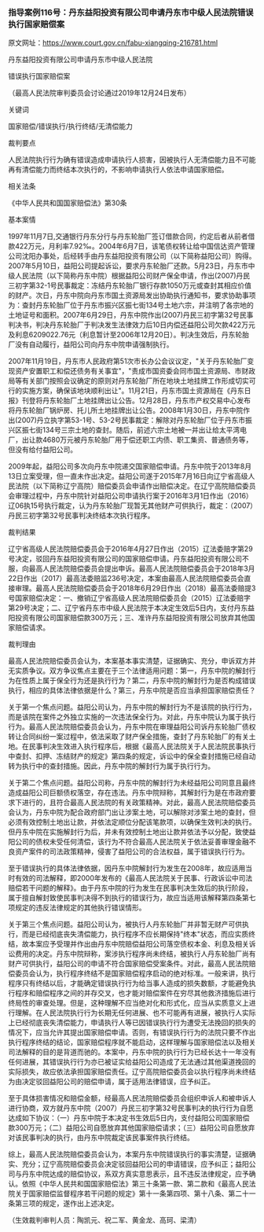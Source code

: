 ### 指导案例116号：丹东益阳投资有限公司申请丹东市中级人民法院错误执行国家赔偿案
原文网址：https://www.court.gov.cn/fabu-xiangqing-216781.html

丹东益阳投资有限公司申请丹东市中级人民法院

错误执行国家赔偿案

（最高人民法院审判委员会讨论通过2019年12月24日发布）

关键词

国家赔偿/错误执行/执行终结/无清偿能力

裁判要点

人民法院执行行为确有错误造成申请执行人损害，因被执行人无清偿能力且不可能再有清偿能力而终结本次执行的，不影响申请执行人依法申请国家赔偿。

相关法条

《中华人民共和国国家赔偿法》第30条

基本案情

1997年11月7日,交通银行丹东分行与丹东轮胎厂签订借款合同，约定后者从前者借款422万元，月利率7.92‰。2004年6月7日，该笔债权转让给中国信达资产管理公司沈阳办事处，后经转手由丹东益阳投资有限公司（以下简称益阳公司）购得。2007年5月10日，益阳公司提起诉讼，要求丹东轮胎厂还款。5月23日，丹东市中级人民法院（以下简称丹东中院）根据益阳公司财产保全申请，作出(2007)丹民三初字第32-1号民事裁定：冻结丹东轮胎厂银行存款1050万元或查封其相应价值的财产。次日，丹东中院向丹东市国土资源局发出协助执行通知书，要求协助事项为：查封丹东轮胎厂位于丹东市振兴区振七街134号土地六宗，并注明了各宗地的土地证号和面积。2007年6月29日，丹东中院作出(2007)丹民三初字第32号民事判决书，判决丹东轮胎厂于判决发生法律效力后10日内偿还益阳公司欠款422万元及利息6209022.76元（利息暂计至2006年12月20日）。判决生效后，丹东轮胎厂没有自动履行，益阳公司向丹东中院申请强制执行。

2007年11月19日，丹东市人民政府第51次市长办公会议议定，"关于丹东轮胎厂变现资产安置职工和偿还债务有关事宜"，"责成市国资委会同市国土资源局、市财政局等有关部门按照会议确定的原则对丹东轮胎厂所在地块土地挂牌工作形成切实可行的实施方案，确保该地块顺利出让"。11月21日，丹东市国土资源局在《丹东日报》刊登将丹东轮胎厂土地挂牌出让公告。12月28日，丹东市产权交易中心发布将丹东轮胎厂锅炉房、托儿所土地挂牌出让公告。2008年1月30日，丹东中院作出(2007)丹立执字第53-1号、53-2号民事裁定：解除对丹东轮胎厂位于丹东市振兴区振七街134号三宗土地的查封。随后，前述六宗土地被一并出让给太平湾电厂，出让款4680万元被丹东轮胎厂用于偿还职工内债、职工集资、普通债务等，但没有给付益阳公司。

2009年起，益阳公司多次向丹东中院递交国家赔偿申请。丹东中院于2013年8月13日立案受理，但一直未作出决定。益阳公司遂于2015年7月16日向辽宁省高级人民法院（以下简称辽宁高院）赔偿委员会申请作出赔偿决定。在辽宁高院赔偿委员会审理过程中，丹东中院针对益阳公司申请执行案于2016年3月1日作出（2016）辽06执15号执行裁定，认为丹东轮胎厂现暂无其他财产可供执行，裁定：（2007）丹民三初字第32号民事判决终结本次执行程序。

裁判结果

辽宁省高级人民法院赔偿委员会于2016年4月27日作出（2015）辽法委赔字第29号决定，驳回丹东益阳投资有限公司的国家赔偿申请。丹东益阳投资有限公司不服，向最高人民法院赔偿委员会提出申诉。最高人民法院赔偿委员会于2018年3月22日作出（2017）最高法委赔监236号决定，本案由最高人民法院赔偿委员会直接审理。最高人民法院赔偿委员会于2018年6月29日作出（2018）最高法委赔提3号国家赔偿决定：一、撤销辽宁省高级人民法院赔偿委员会（2015）辽法委赔字第29号决定；二、辽宁省丹东市中级人民法院于本决定生效后5日内，支付丹东益阳投资有限公司国家赔偿款300万元；三、准许丹东益阳投资有限公司放弃其他国家赔偿请求。

裁判理由

最高人民法院赔偿委员会认为，本案基本事实清楚，证据确实、充分，申诉双方并无实质争议。双方争议焦点主要在于三个法律适用问题：第一，丹东中院的解封行为在性质上属于保全行为还是执行行为？第二，丹东中院的解封行为是否构成错误执行，相应的具体法律依据是什么？第三，丹东中院是否应当承担国家赔偿责任？

关于第一个焦点问题。益阳公司认为，丹东中院的解封行为不是该院的执行行为，而是该院在案件之外独立实施的一次违法保全行为。对此，丹东中院认为属于执行行为。最高人民法院赔偿委员会认为，丹东中院在审理益阳公司诉丹东轮胎厂债权转让合同纠纷一案过程中，依法采取了财产保全措施，查封了丹东轮胎厂的有关土地。在民事判决生效进入执行程序后，根据《最高人民法院关于人民法院民事执行中查封、扣押、冻结财产的规定》第四条的规定，诉讼中的保全查封措施已经自动转为执行中的查封措施。因此，丹东中院的解封行为属于执行行为。

关于第二个焦点问题。益阳公司称，丹东中院的解封行为未经益阳公司同意且最终造成益阳公司巨额债权落空，存在违法。丹东中院辩称，其解封行为是在市政府要求下进行的，且符合最高人民法院的有关政策精神。对此，最高人民法院赔偿委员会认为，丹东中院为配合政府部门出让涉案土地，可以解除对涉案土地的查封，但必须有效控制土地出让款，并依法定顺位分配该笔款项，以确保生效判决的执行。但丹东中院在实施解封行为后，并未有效控制土地出让款并依法予以分配，致使益阳公司的债权未受任何清偿，该行为不符合最高人民法院关于依法妥善审理金融不良资产案件的司法政策精神，侵害了益阳公司的合法权益，属于错误执行行为。

至于错误执行的具体法律依据，因丹东中院解封行为发生在2008年，故应适用当时有效的司法解释，即2000年发布的《最高人民法院关于民事、行政诉讼中司法赔偿若干问题的解释》。由于丹东中院的行为发生在民事判决生效后的执行阶段，属于擅自解封致使民事判决得不到执行的错误行为，故应当适用该解释第四条第七项规定的违反法律规定的其他执行错误情形。

关于第三个焦点问题。益阳公司认为，被执行人丹东轮胎厂并非暂无财产可供执行，而是已经彻底丧失清偿能力，执行程序不应长期保持"终本"状态，而应实质终结，故本案应予受理并作出由丹东中院赔偿益阳公司落空债权本金、利息及相关诉讼费用的决定。丹东中院辩称，案涉执行程序尚未终结，被执行人丹东轮胎厂尚有财产可供执行，益阳公司的申请不符合国家赔偿受案条件。对此，最高人民法院赔偿委员会认为，执行程序终结不是国家赔偿程序启动的绝对标准。一般来讲，执行程序只有终结以后，才能确定错误执行行为给当事人造成的损失数额，才能避免执行程序和赔偿程序之间的并存交叉，也才能对赔偿案件在穷尽其他救济措施后进行终局性的审查处理。但是，这种理解不应当绝对化和形式化，应当从实质意义上进行理解。在人民法院执行行为长期无任何进展、也不可能再有进展，被执行人实际上已经彻底丧失清偿能力，申请执行人等已因错误执行行为遭受无法挽回的损失的情况下，应当允许其提出国家赔偿申请。否则，有错误执行行为的法院只要不作出执行程序终结的结论，国家赔偿程序就不能启动，这样理解与国家赔偿法以及相关司法解释的目的是背道而驰的。本案中，丹东中院的执行行为已经长达十一年没有任何进展，其错误执行行为亦已被证实给益阳公司造成了无法通过其他渠道挽回的实际损失，故应依法承担国家赔偿责任。辽宁高院赔偿委员会以执行程序尚未终结为由决定驳回益阳公司的赔偿申请，属于适用法律错误，应予纠正。

至于具体损害情况和赔偿金额，经最高人民法院赔偿委员会组织申诉人和被申诉人进行协商，双方就丹东中院（2007）丹民三初字第32号民事判决的执行行为自愿达成如下协议：（一）丹东中院于本决定书生效后5日内，支付益阳公司国家赔偿款300万元；（二）益阳公司自愿放弃其他国家赔偿请求；（三）益阳公司自愿放弃对该民事判决的执行，由丹东中院裁定该民事案件执行终结。

综上，最高人民法院赔偿委员会认为，本案丹东中院错误执行的事实清楚，证据确实、充分；辽宁高院赔偿委员会决定驳回益阳公司的申请错误，应予纠正；益阳公司与丹东中院达成的赔偿协议，系双方真实意思表示，且不违反法律规定，应予确认。依照《中华人民共和国国家赔偿法》第三十条第一款、第二款和《最高人民法院关于国家赔偿监督程序若干问题的规定》第十一条第四项、第十八条、第二十一条第三项的规定，遂作出上述决定。

（生效裁判审判人员：陶凯元、祝二军、黄金龙、高珂、梁清）
